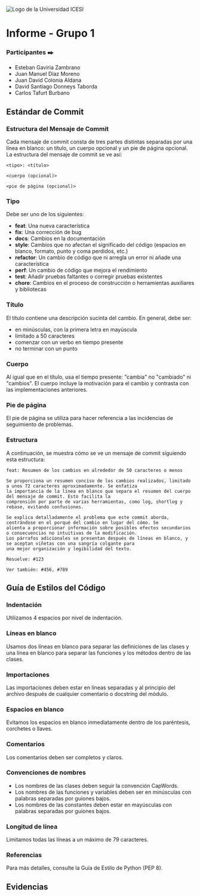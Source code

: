 ![Logo de la Universidad ICESI](https://www.icesi.edu.co/launiversidad/images/La_universidad/logo_icesi.png)
# Informe - Grupo 1

### **Participantes** ✒️
* Esteban Gaviria Zambrano
* Juan Manuel Díaz Moreno
* Juan David Colonia Aldana
* David Santiago Donneys Taborda
* Carlos Tafurt Burbano

## Estándar de Commit

### Estructura del Mensaje de Commit

Cada mensaje de commit consta de tres partes distintas separadas por una línea en blanco: un título, un cuerpo opcional
y un pie de página opcional. La estructura del mensaje de commit se ve así:

```
<tipo>: <título>

<cuerpo (opcional)>

<pie de página (opcional)>
```

### Tipo

Debe ser uno de los siguientes:

- **feat**: Una nueva característica
- **fix**: Una corrección de bug
- **docs**: Cambios en la documentación
- **style**: Cambios que no afectan el significado del código (espacios en blanco, formato, punto y coma perdidos, etc.)
- **refactor**: Un cambio de código que ni arregla un error ni añade una característica
- **perf**: Un cambio de código que mejora el rendimiento
- **test**: Añadir pruebas faltantes o corregir pruebas existentes
- **chore**: Cambios en el proceso de construcción o herramientas auxiliares y bibliotecas

### Título

El título contiene una descripción sucinta del cambio. En general, debe ser:

- en minúsculas, con la primera letra en mayúscula
- limitado a 50 caracteres
- comenzar con un verbo en tiempo presente
- no terminar con un punto

### Cuerpo

Al igual que en el título, usa el tiempo presente: "cambia" no "cambiado" ni "cambios". El cuerpo incluye la motivación
para el cambio y contrasta con las implementaciones anteriores.

### Pie de página

El pie de página se utiliza para hacer referencia a las incidencias de seguimiento de problemas.

### Estructura

A continuación, se muestra cómo se ve un mensaje de commit siguiendo esta estructura:

```
feat: Resumen de los cambios en alrededor de 50 caracteres o menos

Se proporciona un resumen conciso de los cambios realizados, limitado a unos 72 caracteres aproximadamente. Se enfatiza 
la importancia de la línea en blanco que separa el resumen del cuerpo del mensaje de commit. Esto facilita la 
comprensión por parte de varias herramientas, como log, shortlog y rebase, evitando confusiones.

Se explica detalladamente el problema que este commit aborda, centrándose en el porqué del cambio en lugar del cómo. Se 
alienta a proporcionar información sobre posibles efectos secundarios o consecuencias no intuitivas de la modificación. 
Los párrafos adicionales se presentan después de líneas en blanco, y se aceptan viñetas con una sangría colgante para 
una mejor organización y legibilidad del texto.

Resuelve: #123

Ver también: #456, #789
```

## Guía de Estilos del Código

### Indentación

Utilizamos 4 espacios por nivel de indentación.

### Líneas en blanco

Usamos dos líneas en blanco para separar las definiciones de las clases y una línea en blanco para separar las funciones
y los métodos dentro de las clases.

### Importaciones

Las importaciones deben estar en líneas separadas y al principio del archivo después de cualquier comentario o docstring
del módulo.

### Espacios en blanco

Evitamos los espacios en blanco inmediatamente dentro de los paréntesis, corchetes o llaves.

### Comentarios

Los comentarios deben ser completos y claros.

### Convenciones de nombres

- Los nombres de las clases deben seguir la convención CapWords.
- Los nombres de las funciones y variables deben ser en minúsculas con palabras separadas por guiones bajos.
- Los nombres de las constantes deben estar en mayúsculas con palabras separadas por guiones bajos.

### Longitud de línea

Limitamos todas las líneas a un máximo de 79 caracteres.

### Referencias

Para más detalles, consulte la Guía de Estilo de Python (PEP 8).

## Evidencias
